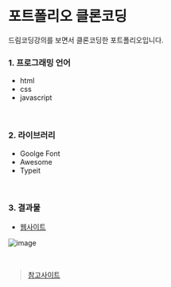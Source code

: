 # 포트폴리오 클론코딩

드림코딩강의를 보면서 클론코딩한 포트폴리오입니다.

### 1. 프로그래밍 언어

- html
- css
- javascript

<br />

### 2. 라이브러리

- Goolge Font
- Awesome
- Typeit

<br />

### 3. 결과물

- [웹사이트](https://im-cherry.github.io/clone-portfolio)

![image](https://github.com/im-cherry/clone-portfolio/assets/100753621/98fd5a79-4430-4454-b5b6-38379c249502)

<br />

> [참고사이트](https://github.com/im-cherry/clone-portfolio/wiki/%EC%B0%B8%EA%B3%A0-%EC%82%AC%EC%9D%B4%ED%8A%B8)
